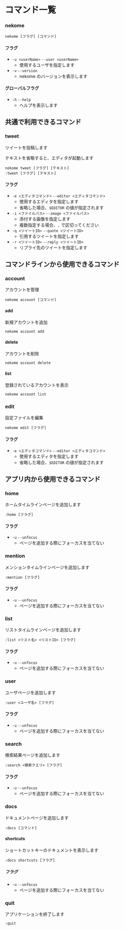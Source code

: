 # コマンド一覧

### nekome

```
nekome [フラグ] [コマンド]
```

#### フラグ

- `-u <userName>` `--user <userName>`
  - 使用するユーザを指定します
- `-v` `--version`
  - nekome のバージョンを表示します

#### グローバルフラグ

- `-h` `--help`
  - ヘルプを表示します

## 共通で利用できるコマンド

### tweet

ツイートを投稿します

テキストを省略すると、エディタが起動します

```
nekome tweet [フラグ] [テキスト]
:tweet [フラグ] [テキスト]
```

#### フラグ

- `-e <エディタコマンド>` `--editor <エディタコマンド>`
  - 使用するエディタを指定します
  - 省略した場合、`$EDITOR` の値が指定されます
- `-i <ファイルパス>` `--image <ファイルパス>`
  - 添付する画像を指定します
  - 複数指定する場合、`,` で区切ってください
- `-q <ツイートID>` `--quote <ツイートID>`
  - 引用するツイートを指定します
- `-r <ツイートID>` `--reply <ツイートID>`
  - リプライ先のツイートを指定します

## コマンドラインから使用できるコマンド

### account

アカウントを管理

```
nekome account [コマンド]
```

#### add

新規アカウントを追加

```
nekome account add
```

#### delete

アカウントを削除

```
nekome account delete
```

#### list

登録されているアカウントを表示

```
nekome account list
```

### edit

設定ファイルを編集

```
nekome edit [フラグ]
```

#### フラグ

- `-e <エディタコマンド>` `--editor <エディタコマンド>`
  - 使用するエディタを指定します
  - 省略した場合、`$EDITOR` の値が指定されます

## アプリ内から使用できるコマンド

### home

ホームタイムラインページを追加します

```
:home [フラグ]
```

#### フラグ

- `-u` `--unfocus`
  - ページを追加する際にフォーカスを当てない

### mention

メンションタイムラインページを追加します

```
:mention [フラグ]
```

#### フラグ

- `-u` `--unfocus`
  - ページを追加する際にフォーカスを当てない

### list

リストタイムラインページを追加します

```
:list <リスト名> <リストID> [フラグ]
```

#### フラグ

- `-u` `--unfocus`
  - ページを追加する際にフォーカスを当てない

### user

ユーザページを追加します

```
:user <ユーザ名> [フラグ]
```

#### フラグ

- `-u` `--unfocus`
  - ページを追加する際にフォーカスを当てない

### search

検索結果ページを追加します

```
:search <検索クエリ> [フラグ]
```

#### フラグ

- `-u` `--unfocus`
  - ページを追加する際にフォーカスを当てない

### docs

ドキュメントページを追加します

```
:docs [コマンド]
```

#### shortcuts

ショートカットキーのドキュメントを表示します

```
:docs shortcuts [フラグ]
```

##### フラグ

- `-u` `--unfocus`
  - ページを追加する際にフォーカスを当てない

### quit

アプリケーションを終了します

```
:quit
```
